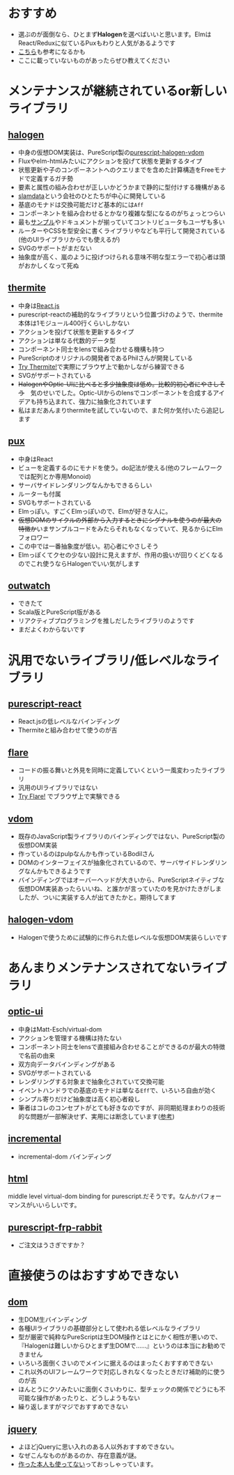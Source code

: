# おすすめ

* 選ぶのが面倒なら、ひとまず**Halogen**を選べばいいと思います。ElmはReact/Reduxに似ているPuxもわりと人気があるようです
* [こちら](https://github.com/alexmingoia/purescript-pux/issues/67)も参考になるかも
* ここに載っていないものがあったらぜひ教えてください


# メンテナンスが継続されているor新しいライブラリ

## [halogen](https://github.com/slamdata/purescript-halogen)

* 中身の仮想DOM実装は、PureScript製の[purescript-halogen-vdom](https://github.com/slamdata/purescript-halogen-vdom)
* Fluxやelm-htmlみたいにアクションを投げて状態を更新するタイプ
* 状態更新や子のコンポーネントへのクエリまでを含めた計算構造をFreeモナドで定義するガチ勢
* 要素と属性の組み合わせが正しいかどうかまで静的に型付けする機構がある
* [slamdata](https://github.com/slamdata)という会社のひとたちが中心に開発している
* 基底のモナドは交換可能だけど基本的には`Aff`
* コンポーネントを組み合わせるとかなり複雑な型になるのがちょっとつらい
* 最も[サンプル](https://github.com/slamdata/purescript-halogen/tree/master/examples)やドキュメントが揃っていてコントリビュータもユーザも多い
* ルーターやCSSを型安全に書くライブラリやなども平行して開発されている(他のUIライブラリからでも使えるが)
* SVGのサポートがまだない
* 抽象度が高く、嵐のように投げつけられる意味不明な型エラーで初心者は頭がおかしくなって死ぬ

## [thermite](https://github.com/paf31/purescript-thermite/)

* 中身は[React.js](https://facebook.github.io/react/)
* purescript-reactの補助的なライブラリという位置づけのようで、thermite本体は1モジュール400行くらいしかない
* アクションを投げて状態を更新するタイプ
* アクションは単なる代数的データ型
* コンポーネント同士をlensで組み合わせる機構も持つ
* PureScriptのオリジナルの開発者であるPhilさんが開発している
* [Try Thermite!](http://paf31.github.io/try-thermite/)で実際にブラウザ上で動かしながら練習できる
* SVGがサポートされている
* ~~HalogenやOptic-UIに比べると多少抽象度は低め。比較的初心者にやさしそう~~　気のせいでした。Optic-UIからのlensでコンポーネントを合成するアイデアも持ち込まれて、強力に抽象化されています
* 私はまだあんまりthermiteを試していないので、また何か気付いたら追記します



## [pux](https://github.com/alexmingoia/purescript-pux)

* 中身はReact
* ビューを定義するのにモナドを使う。do記法が使える(他のフレームワークでは配列とか専用Monoid)
* サーバサイドレンダリングなんかもできるらしい
* ルーターも付属
* SVGもサポートされている
* Elmっぽい。すごくElmっぽいので、Elmが好きな人に。
* ~~仮想DOMのサイクルの外部から入力するときにシグナルを使うのが最大の特徴か~~いまサンプルコードをみたらそれもなくなっていて、見るからにElmフォロワー
* この中では一番抽象度が低い。初心者にやさしそう
* Elmっぽくてクセの少ない設計に見えますが、作用の扱いが回りくどくなるのでこれ使うならHalogenでいい気がします


## [outwatch](https://github.com/OutWatch/purescript-outwatch)

* できたて
* Scala版とPureScript版がある
* リアクティブプログラミングを推しだしたライブラリのようです
* まだよくわからないです




# 汎用でないライブラリ/低レベルなライブラリ

## [purescript-react](https://github.com/purescript-contrib/purescript-react)

* React.jsの低レベルなバインディング
* Thermiteと組み合わせて使うのが吉

## [flare](https://github.com/sharkdp/purescript-flare)

* コードの振る舞いと外見を同時に定義していくという一風変わったライブラリ
* 汎用のUIライブラリではない
* [Try Flare!](http://sharkdp.github.io/try-flare/) でブラウザ上で実験できる


## [vdom](https://github.com/bodil/purescript-vdom)

* 既存のJavaScript製ライブラリのバインディングではない、PureScript製の仮想DOM実装
* 作っているのはpulpなんかも作っているBodilさん
* DOMのインターフェイスが抽象化されているので、サーバサイドレンダリングなんかもできるようです
* バインディングではオーバーヘッドが大きいから、PureScriptネイティブな仮想DOM実装あったらいいね、と誰かが言っていたのを見かけたきがしましたが、ついに実装する人が出てきたかと。期待してます

## [halogen-vdom](https://github.com/slamdata/purescript-halogen-vdom)

* Halogenで使うために試験的に作られた低レベルな仮想DOM実装らしいです



# あんまりメンテナンスされてないライブラリ

## [optic-ui](https://github.com/zrho/purescript-optic-ui/)

* 中身はMatt-Esch/virtual-dom
* アクションを管理する機構は持たない
* コンポーネント同士をlensで直接組み合わせることができるのが最大の特徴で名前の由来
* 双方向データバインディングがある
* SVGがサポートされている
* レンダリングする対象まで抽象化されていて交換可能
* イベントハンドラでの基底のモナドは単なる`Eff`で、いろいろ自由が効く
* シンプル寄りだけど抽象度は高く初心者殺し
* 筆者はコレのコンセプトがとても好きなのですが、非同期処理まわりの技術的な問題が一部解決せず、実用には断念しています([参考](https://github.com/zrho/purescript-optic-ui/issues/15))

## [incremental](https://github.com/sloosch/purescript-incremental)

* incremental-dom バインディング

## [html](https://github.com/philopon/purescript-html)

middle level virtual-dom binding for purescript.だそうです。なんかパフォーマンスがいいらしいです。

## [purescript-frp-rabbit](https://github.com/mechairoi/purescript-frp-rabbit)

* ご注文はうさぎですか？

# 直接使うのはおすすめできない

## [dom](https://github.com/purescript-contrib/purescript-dom)

* 生DOM生バインディング
* 各種UIライブラリの基礎部分として使われる低レベルなライブラリ
* 型が厳密で純粋なPureScriptは生DOM操作とはとにかく相性が悪いので、『Halogenは難しいからひとまず生DOMで……』というのは本当にお勧めできません
* いろいろ面倒くさいのでメインに据えるのはまったくおすすめできない
* これ以外のUIフレームワークで対応しきれなくなったときだけ補助的に使うのが吉
* ほんとうにクソみたいに面倒くさいわりに、型チェックの関係でどうにも不可能な操作があったりと、どうしようもない
* 繰り返しますがマジでおすすめできない

## [jquery](https://github.com/paf31/purescript-jquery)

* よほどjQueryに思い入れのある人以外おすすめできない。
* なぜこんなものがあるのか、存在意義が謎。
* [作った本人も使ってない](https://github.com/purescript-contrib/purescript-jquery/issues/32)っておっしゃっています。
